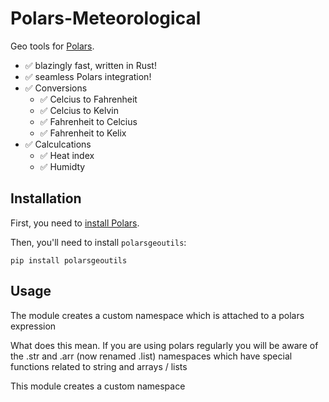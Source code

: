 # Polars-Meteorological

Geo tools for [Polars](https://www.pola.rs/).

- ✅ blazingly fast, written in Rust!
- ✅ seamless Polars integration!
- ✅ Conversions
    - ✅ Celcius to Fahrenheit
    - ✅ Celcius to Kelvin
    - ✅ Fahrenheit to Celcius
    - ✅ Fahrenheit to Kelix
- ✅ Calculcations
    - ✅ Heat index
    - ✅ Humidty


Installation
------------

First, you need to [install Polars](https://pola-rs.github.io/polars/user-guide/installation/).

Then, you'll need to install `polarsgeoutils`:
```console
pip install polarsgeoutils
```

Usage
-------------
The module creates a custom namespace which is attached to a polars expression

What does this mean. If you are using polars regularly you will be aware of the .str and .arr 
(now renamed .list) namespaces which have special functions related to string and arrays / lists

This module creates a custom namespace 

